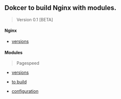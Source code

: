 ## Dokcer to build Nginx with modules.

>Version 0.1 [BETA]


#### Nginx

  - [versions](http://nginx.org/en/download.html)


#### Modules
> Pagespeed
	
   - [versions](https://www.modpagespeed.com/doc/release_notes)
	
   - [to build](https://www.modpagespeed.com/doc/build_ngx_pagespeed_from_source)
	
   - [configuration](https://www.modpagespeed.com/doc/configuration)

